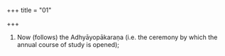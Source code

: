 +++
title = "01"

+++
1. Now (follows) the Adhyāyopākaraṇa (i.e. the ceremony by which the annual course of study is opened);
